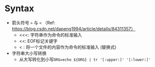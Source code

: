 # Syntax
- 箭头符号 `>` 与 `<` （Ref: https://blog.csdn.net/dapeng1994/article/details/84311357）
  - <<<: 字符串作为命令的标准输入
  - <<: EOF标记关键字
  - < : 将一个文件的内容作为命令的标准输入 (替换式)
- 字符串大小写转换
  - 从大写转化到小写`ORG=echo ${ORG} | tr '[:upper:]' '[:lower:]'`
